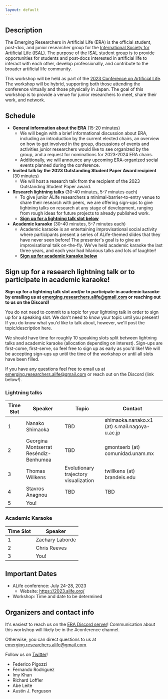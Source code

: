 ```yaml
---
layout: default
---
```


## Description

The Emerging Researchers in Artificial Life (ERA) is the official student, post-doc, and junior researcher group for the [International Society for Artificial Life (ISAL)](http://alife.org/).
The purpose of the ISAL student group is to provide opportunities for students and post-docs interested in artificial life to interact with each other, develop professionally, and contribute to the broader artificial life community.

This workshop will be held as part of the [2023 Conference on Artificial Life](http://2023.alife.org/).
The workshop will be hybrid, supporting both those attending the conference virtually and those physically in Japan.
The goal of this workshop is to provide a venue for junior researchers to meet, share their work, and network.

## Schedule

- **General information about the ERA** (15-20 minutes)
  - We will begin with a brief informational discussion about ERA, including an introduction by the current elected chairs, an overview on how to get involved in the group, discussions of events and activities junior researchers would like to see organized by the group, and a request for nominations for 2023-2024 ERA chairs.
  - Additionally, we will announce any upcoming ERA-organized social events planned during the conference.
- **Invited talk by the 2023 Outstanding Student Paper Award recipient** (30 minutes)
  - We will host a research talk from the recipient of the 2023 Outstanding Student Paper award. 
- **Research lightning talks** (30-40 minutes, 5-7 minutes each)
  - To give junior ALife researchers a minimal-barrier-to-entry venue to share their research with peers, we are offering sign-ups to give lightning talks on research at any stage of development, ranging from rough ideas for future projects to already published work.
  - [**Sign up for a lightning talk slot below**](#sign-up-for-a-research-lightning-talk-or-to-participate-in-academic-karaoke)
- **Academic karaoke** (30-40 minutes, 5-7 minutes each)
  - Academic karaoke is an entertaining improvisational social activity where participants present a series of ALife-themed slides that they have never seen before! The presenter's goal is to give an improvisational talk on-the-fly. We've held academic karaoke the last three years, and each year had hilarious talks and lots of laughter! 
  - [**Sign up for academic karaoke below**](#sign-up-for-a-research-lightning-talk-or-to-participate-in-academic-karaoke)

## Sign up for a research lightning talk or to participate in academic karaoke!

**Sign up for a lightning talk slot and/or to participate in academic karaoke by emailing us at emerging.researchers.alife@gmail.com or reaching out to us on the Discord!**

You do not need to commit to a topic for your lightning talk in order to sign up for a speaking slot.
We don't need to know your topic until you present!
If you do know what you'd like to talk about, however, we'll post the topic/description here.

We should have time for roughly 10 speaking slots split between lightning talks and academic karaoke (allocation depending on interest).
Sign-ups are first-come, first-serve, so feel free to sign up as early as you'd like!
We will be accepting sign-ups up until the time of the workshop or until all slots have been filled.

If you have any questions feel free to email us at emerging.researchers.alife@gmail.com or reach out on the Discord (link below!).

### Lightning talks

| Time Slot | Speaker | Topic | Contact |
|---|---|---|---|
| 1 | Nanako Shimaoka | TBD | shimaoka.nanako.x1 (at) s.mail.nagoya-u.ac.jp |
| 2 | Georgina Montserrat Reséndiz-Benhumea | TBD | gmontserb (at) comunidad.unam.mx |
| 3 | Thomas Willkens | Evolutionary trajectory visualization | twillkens (at) brandeis.edu |
| 4 | Stavros Anagnou | TBD | TBD |
| 5 | You! | | |

### Academic Karaoke

| Time Slot | Speaker |
|---|---|
| 1 | Zachary Laborde |
| 2 | Chris Reeves |
| 3 | You! |

## Important Dates

- ALife conference: July 24-28, 2023
  - Website: <https://2023.alife.org/>
- Workshop: Time and date to be determined

## Organizers and contact info

It's easiest to reach us on the [ERA Discord server](https://discord.gg/m3qvuXgkZ7)! Communication about this workshop will likely be in the #conference channel. 

Otherwise, you can direct questions to us at emerging.researchers.alife@gmail.com. 

Follow us on [Twitter](https://twitter.com/ISALstudents)!
- Federico Pigozzi
- Fernando Rodriguez
- Imy Khan
- Richard Loffler
- Abe Leite
- Austin J. Ferguson
